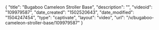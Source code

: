 {
    "title": "Bugaboo Cameleon Stroller Base",
    "description": "",
    "videoid": "109979587",
    "date_created": "1502520643",
    "date_modified": "1504247454",
    "type": "captivate",
    "layout": "video",
    "url": "\/v\/bugaboo-cameleon-stroller-base\/109979587"
}